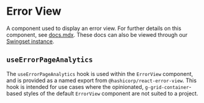 # Error View

A component used to display an error view. For further details on this component, see [docs.mdx](./docs.mdx). These docs can also be viewed through our [Swingset instance](https://react-components.vercel.app).

## `useErrorPageAnalytics`

The `useErrorPageAnalytics` hook is used within the `ErrorView` component, and is provided as a named export from `@hashicorp/react-error-view`. This hook is intended for use cases where the opinionated, `g-grid-container`-based styles of the default `ErrorView` component are not suited to a project.

